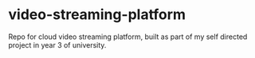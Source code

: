 # video-streaming-platform
Repo for cloud video streaming platform, built as part of my self directed project in year 3 of university.
